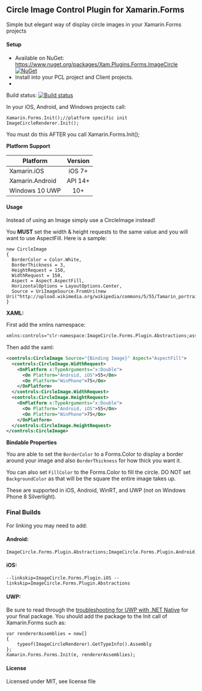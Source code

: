 ## Circle Image Control Plugin for Xamarin.Forms

Simple but elegant way of display circle images in your Xamarin.Forms projects

#### Setup
* Available on NuGet: https://www.nuget.org/packages/Xam.Plugins.Forms.ImageCircle [![NuGet](https://img.shields.io/nuget/v/Xam.Plugins.Forms.ImageCircle.svg?label=NuGet)](https://www.nuget.org/packages/Xam.Plugins.Forms.ImageCircle/)
* Install into your PCL project and Client projects.
* 
Build status: [![Build status](https://ci.appveyor.com/api/projects/status/igydt07o7nonlk3u?svg=true)](https://ci.appveyor.com/project/JamesMontemagno/imagecircleplugin)


In your iOS, Android, and Windows projects call:

```
Xamarin.Forms.Init();//platform specific init
ImageCircleRenderer.Init();
```

You must do this AFTER you call Xamarin.Forms.Init();

**Platform Support**

|Platform|Version|
| -------------------  | :------------------: |
|Xamarin.iOS|iOS 7+|
|Xamarin.Android|API 14+|
|Windows 10 UWP|10+|

#### Usage
Instead of using an Image simply use a CircleImage instead!

You **MUST** set the width & height requests to the same value and you will want to use AspectFill. Here is a sample:
```
new CircleImage
{
  BorderColor = Color.White,
  BorderThickness = 3,
  HeightRequest = 150,
  WidthRequest = 150,
  Aspect = Aspect.AspectFill,
  HorizontalOptions = LayoutOptions.Center,
  Source = UriImageSource.FromUri(new Uri("http://upload.wikimedia.org/wikipedia/commons/5/55/Tamarin_portrait.JPG"))
}
```

**XAML:**

First add the xmlns namespace:
```xml
xmlns:controls="clr-namespace:ImageCircle.Forms.Plugin.Abstractions;assembly=ImageCircle.Forms.Plugin.Abstractions"
```

Then add the xaml:

```xml
<controls:CircleImage Source="{Binding Image}" Aspect="AspectFill">
  <controls:CircleImage.WidthRequest>
    <OnPlatform x:TypeArguments="x:Double">
      <On Platform="Android, iOS">55</On>
      <On Platform="WinPhone">75</On>
    </OnPlatform>
  </controls:CircleImage.WidthRequest>
  <controls:CircleImage.HeightRequest>
    <OnPlatform x:TypeArguments="x:Double">
      <On Platform="Android, iOS">55</On>
      <On Platform="WinPhone">75</On>
    </OnPlatform>
  </controls:CircleImage.HeightRequest>
</controls:CircleImage>
```

**Bindable Properties**

You are able to set the ```BorderColor``` to a Forms.Color to display a border around your image and also ```BorderThickness``` for how thick you want it. 

You can also set ```FillColor``` to the Forms.Color to fill the circle. DO NOT set ```BackgroundColor``` as that will be the square the entire image takes up.

These are supported in iOS, Android, WinRT, and UWP (not on Windows Phone 8 Silverlight).

### Final Builds
For linking you may need to add:

#### Android:
```
ImageCircle.Forms.Plugin.Abstractions;ImageCircle.Forms.Plugin.Android;
```
#### iOS:
```
--linkskip=ImageCircle.Forms.Plugin.iOS --linkskip=ImageCircle.Forms.Plugin.Abstractions
```

#### UWP:
Be sure to read through the [troubleshooting for UWP with .NET Native](https://developer.xamarin.com/guides/xamarin-forms/platform-features/windows/installation/universal/#Troubleshooting) for your final package. You should add the package to the Init call of Xamarin.Forms such as:

```
var rendererAssemblies = new[]
{
    typeof(ImageCircleRenderer).GetTypeInfo().Assembly
};
Xamarin.Forms.Forms.Init(e, rendererAssemblies);

```


#### License
Licensed under MIT, see license file

